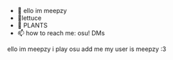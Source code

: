 - 👋 ello im meepzy
- 🥬lettuce
- 🌱 PLANTS
- 📫 how to reach me: osu! DMs

<!---
meepzyosu/meepzyosu is a ✨ special ✨ repository because its `README.md` (this file) appears on your GitHub profile.
You can click the Preview link to take a look at your changes.
--->  ello im meepzy i play osu add me my user is meepzy :3 
